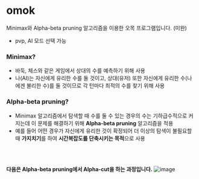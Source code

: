 # omok

Minimax와 Alpha-beta pruning 알고리즘을 이용한 오목 프로그램입니다. (미완)

- pvp, AI 모드 선택 가능

### Minimax?
- 바둑, 체스와 같은 게임에서 상대의 수를 예측하기 위해 사용
-   나(AI)는 자신에게 유리한 수를 둘 것이고, 상대(유저) 또한 자신에게 유리한 수(나에겐 불리한 수)를 둘 것이므로 각 턴마다 최적의 수를 찾기 위해 사용

### Alpha-beta pruning?
- Minimax 알고리즘에서 탐색할 때 수를 둘 수 있는 경우의 수는 기하급수적으로 커지는데 이 문제를 해결하기 위해 **Alpha-beta pruning** 알고리즘을 적용
- 예를 들어 어떤 경우가 자신에게 유리한 것이 확정되어 더 이상의 탐색이 불필요할 때 **가지치기**를 하여 **시간복잡도를 단축시키는 목적**으로 사용

<br />
<br />

**다음은 Alpha-beta pruning에서 Alpha-cut을 하는 과정입니다.**
![image](https://user-images.githubusercontent.com/62508156/152056791-8eb9d6d3-121e-4da9-84a9-a4bfd4176e96.png)
